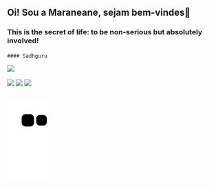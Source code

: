 ## Oi! Sou a Maraneane, sejam bem-vindes🌱 
                 

 <div>
  <div> 
  
  ### This is the secret of life: to be non-serious but absolutely involved!
    #### Sadhguru
     
  <a href="https://github.com/maraneane">
  <img height="180em" src="https://github-readme-stats.vercel.app/api/top-langs/?username=maraneane&layout=compact&langs_count=7&theme=dracula"/>
      <p>
  <a href="https://instagram.com/k4iqs6669" target="_blank"><img src="https://img.shields.io/badge/-Instagram-%23E4405F?style=for-the-badge&logo=instagram&logoColor=white"      target="_blank"></a>
 	<a href = "mailto:kaaiqq@gmail.com"><img src="https://img.shields.io/badge/-Gmail-%23333?style=for-the-badge&logo=gmail&logoColor=white" target="_blank"></a>
  <a href="https://www.linkedin.com/in/kmacieira/" target="_blank"><img src="https://img.shields.io/badge/-LinkedIn-%230077B5?style=for-the-badge&logo=linkedin&logoColor=white" target="_blank"></a>

  
 ##
  
  <div> 
 
  ![Snake animation](https://github.com/rafaballerini/rafaballerini/blob/output/github-contribution-grid-snake.svg)
 
</div>
